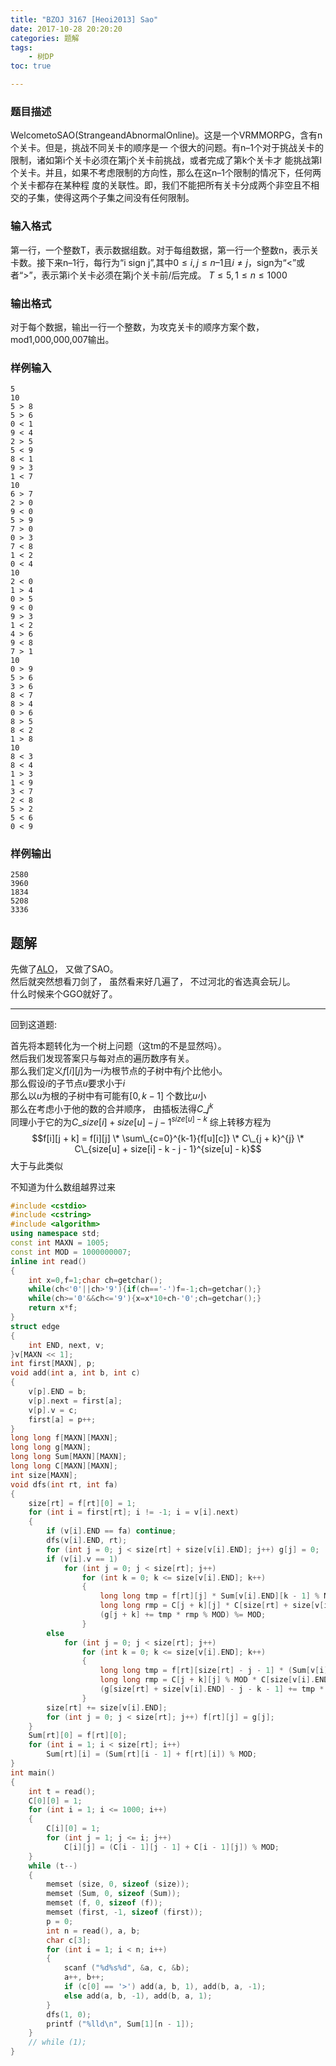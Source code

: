 ```yaml
---
title: "BZOJ 3167 [Heoi2013] Sao"
date: 2017-10-28 20:20:20
categories: 题解
tags:
    - 树DP
toc: true

---
```


### 题目描述
WelcometoSAO(StrangeandAbnormalOnline)。这是一个VRMMORPG，含有n个关卡。但是，挑战不同关卡的顺序是一
个很大的问题。有n–1个对于挑战关卡的限制，诸如第i个关卡必须在第j个关卡前挑战，或者完成了第k个关卡才
能挑战第l个关卡。并且，如果不考虑限制的方向性，那么在这n–1个限制的情况下，任何两个关卡都存在某种程
度的关联性。即，我们不能把所有关卡分成两个非空且不相交的子集，使得这两个子集之间没有任何限制。
### 输入格式
第一行，一个整数T，表示数据组数。对于每组数据，第一行一个整数n，表示关卡数。接下来n–1行，每行为“i 
sign j”,其中$0≤i,j≤n–1$且$i≠j$，sign为“<”或者“>”，表示第i个关卡必须在第j个关卡前/后完成。
$T≤5, 1≤n≤1000$
### 输出格式
对于每个数据，输出一行一个整数，为攻克关卡的顺序方案个数，mod1,000,000,007输出。

### 样例输入
```
5
10
5 > 8
5 > 6
0 < 1
9 < 4
2 > 5
5 < 9
8 < 1
9 > 3
1 < 7
10
6 > 7
2 > 0
9 < 0
5 > 9
7 > 0
0 > 3
7 < 8
1 < 2
0 < 4
10
2 < 0
1 > 4
0 > 5
9 < 0
9 > 3
1 < 2
4 > 6
9 < 8
7 > 1
10
0 > 9
5 > 6
3 > 6
8 < 7
8 > 4
0 > 6
8 > 5
8 < 2
1 > 8
10
8 < 3
8 < 4
1 > 3
1 < 9
3 < 7
2 < 8
5 > 2
5 < 6
0 < 9
```

### 样例输出
```
2580
3960
1834
5208
3336
```

## 题解
先做了[ALO](/2017/08/05/66/)， 又做了SAO。  
然后就突然想看刀剑了， 虽然看来好几遍了， 不过河北的省选真会玩儿。  
什么时候来个GGO就好了。  
****
回到这道题:

首先将本题转化为一个树上问题（这tm的不是显然吗）。  
然后我们发现答案只与每对点的遍历数序有关。  
那么我们定义$f[i][j]$为一$i$为根节点的子树中有$j$个比他小。  
那么假设$i$的子节点$u$要求小于$i$  
那么以$u$为根的子树中有可能有$[0, k - 1]$ 个数比$u$小  
那么在考虑小于他的数的合并顺序，
由插板法得$C\_{j}^{k}$  
同理小于它的为$C\_{size[i] + size[u] - j - 1}^{size[u] - k}$
综上转移方程为  
$$f[i][j + k] = f[i][j] \* \sum\_{c=0}^{k-1}{f[u][c]} \* C\_{j + k}^{j} \* C\_{size[u] + size[i] - k - j - 1}^{size[u] - k}$$
大于与此类似

不知道为什么数组越界过来

```c++
#include <cstdio>
#include <cstring>
#include <algorithm>
using namespace std;
const int MAXN = 1005;
const int MOD = 1000000007;
inline int read()
{
    int x=0,f=1;char ch=getchar();
    while(ch<'0'||ch>'9'){if(ch=='-')f=-1;ch=getchar();}
    while(ch>='0'&&ch<='9'){x=x*10+ch-'0';ch=getchar();}
    return x*f;
}
struct edge
{
    int END, next, v;
}v[MAXN << 1];
int first[MAXN], p;
void add(int a, int b, int c)
{
    v[p].END = b;
    v[p].next = first[a];
    v[p].v = c;
    first[a] = p++;
}
long long f[MAXN][MAXN];
long long g[MAXN];
long long Sum[MAXN][MAXN];
long long C[MAXN][MAXN];
int size[MAXN];
void dfs(int rt, int fa)
{
    size[rt] = f[rt][0] = 1;
    for (int i = first[rt]; i != -1; i = v[i].next)
    {
        if (v[i].END == fa) continue;
        dfs(v[i].END, rt);
        for (int j = 0; j < size[rt] + size[v[i].END]; j++) g[j] = 0;
        if (v[i].v == 1)
            for (int j = 0; j < size[rt]; j++)
                for (int k = 0; k <= size[v[i].END]; k++)
                {
                    long long tmp = f[rt][j] * Sum[v[i].END][k - 1] % MOD;
                    long long rmp = C[j + k][j] * C[size[rt] + size[v[i].END] - k - j - 1][size[v[i].END] - k] % MOD;
                    (g[j + k] += tmp * rmp % MOD) %= MOD;
                }
        else
            for (int j = 0; j < size[rt]; j++)
                for (int k = 0; k <= size[v[i].END]; k++)
                {
                    long long tmp = f[rt][size[rt] - j - 1] * (Sum[v[i].END][size[v[i].END] - 1] - Sum[v[i].END][size[v[i].END] - k - 1] + MOD) % MOD;
                    long long rmp = C[j + k][j] % MOD * C[size[v[i].END] + size[rt] - k - j - 1][size[v[i].END] - k] % MOD;
                    (g[size[rt] + size[v[i].END] - j - k - 1] += tmp * rmp % MOD) %= MOD;
                }
        size[rt] += size[v[i].END];
        for (int j = 0; j < size[rt]; j++) f[rt][j] = g[j];
    }
    Sum[rt][0] = f[rt][0];
    for (int i = 1; i < size[rt]; i++)
        Sum[rt][i] = (Sum[rt][i - 1] + f[rt][i]) % MOD;
}
int main()
{
    int t = read();
    C[0][0] = 1;    
    for (int i = 1; i <= 1000; i++)
    {
        C[i][0] = 1;
        for (int j = 1; j <= i; j++)
            C[i][j] = (C[i - 1][j - 1] + C[i - 1][j]) % MOD;
    }
    while (t--)
    {
        memset (size, 0, sizeof (size));
        memset (Sum, 0, sizeof (Sum));
        memset (f, 0, sizeof (f));
        memset (first, -1, sizeof (first));
        p = 0;
        int n = read(), a, b;
        char c[3];
        for (int i = 1; i < n; i++)
        {
            scanf ("%d%s%d", &a, c, &b);
            a++, b++;
            if (c[0] == '>') add(a, b, 1), add(b, a, -1);
            else add(a, b, -1), add(b, a, 1);
        }
        dfs(1, 0);
        printf ("%lld\n", Sum[1][n - 1]);
    }
    // while (1);
}
```



